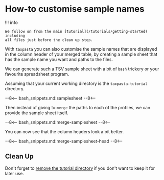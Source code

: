 # How-to customise sample names

!!! info

    We follow on from the main [tutorial](/tutorials/getting-started) including
    all files just before the clean up step.

With `taxpasta` you can also customise the sample names that are displayed in
the column header of your merged table, by creating a sample sheet that has the
sample name you want and paths to the files.

We can generate such a TSV sample sheet with a bit of `bash` trickery or your
favourite spreadsheet program.

Assuming that your current working directory is the `taxpasta-tutorial`
directory.

--8<--
bash_snippets.md:samplesheet
--8<--

Then instead of giving to `merge` the paths to each of the profiles, we can
provide the sample sheet itself.

--8<--
bash_snippets.md:merge-samplesheet
--8<--

You can now see that the column headers look a bit better.

--8<--
bash_snippets.md:merge-samplesheet-head
--8<--

## Clean Up

Don't forget to [remove the tutorial
directory](/tutorials/getting-started#clean-up) if you don't want to keep it for
later use.
